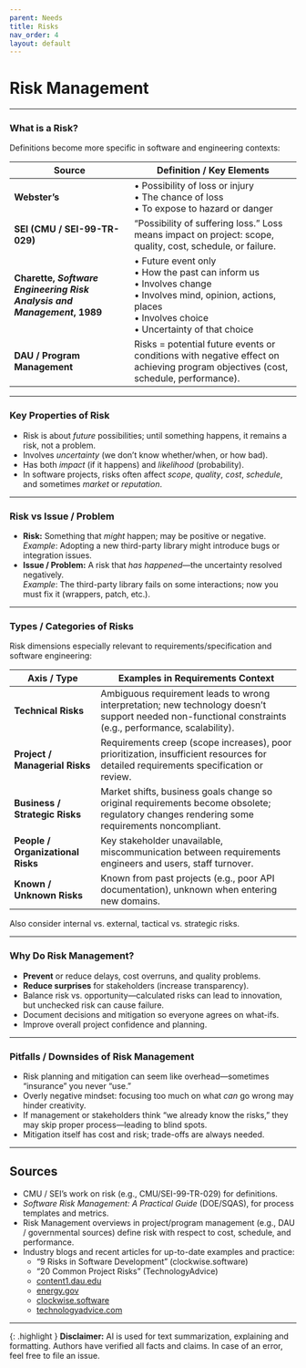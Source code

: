 ```yaml
---
parent: Needs
title: Risks
nav_order: 4
layout: default
---
```


# Risk Management

---

### What is a Risk?

Definitions become more specific in software and engineering contexts:

| Source | Definition / Key Elements |
|---|---|
| **Webster’s** | • Possibility of loss or injury  <br>• The chance of loss  <br>• To expose to hazard or danger |
| **SEI (CMU / SEI-99-TR-029)** | “Possibility of suffering loss.” Loss means impact on project: scope, quality, cost, schedule, or failure. |
| **Charette, _Software Engineering Risk Analysis and Management_, 1989** | • Future event only  <br>• How the past can inform us  <br>• Involves change  <br>• Involves mind, opinion, actions, places  <br>• Involves choice  <br>• Uncertainty of that choice |
| **DAU / Program Management** | Risks = potential future events or conditions with negative effect on achieving program objectives (cost, schedule, performance). |

---

### Key Properties of Risk

- Risk is about _future_ possibilities; until something happens, it remains a risk, not a problem.
- Involves _uncertainty_ (we don’t know whether/when, or how bad).
- Has both _impact_ (if it happens) and _likelihood_ (probability).
- In software projects, risks often affect _scope_, _quality_, _cost_, _schedule_, and sometimes _market_ or _reputation_.

---

### Risk vs Issue / Problem

- **Risk:** Something that _might_ happen; may be positive or negative.  
  _Example_: Adopting a new third-party library might introduce bugs or integration issues.
- **Issue / Problem:** A risk that _has happened_—the uncertainty resolved negatively.  
  _Example_: The third-party library fails on some interactions; now you must fix it (wrappers, patch, etc.).

---

### Types / Categories of Risks

Risk dimensions especially relevant to requirements/specification and software engineering:

| Axis / Type | Examples in Requirements Context |
|---|---|
| **Technical Risks** | Ambiguous requirement leads to wrong interpretation; new technology doesn’t support needed non-functional constraints (e.g., performance, scalability). |
| **Project / Managerial Risks** | Requirements creep (scope increases), poor prioritization, insufficient resources for detailed requirements specification or review. |
| **Business / Strategic Risks** | Market shifts, business goals change so original requirements become obsolete; regulatory changes rendering some requirements noncompliant. |
| **People / Organizational Risks** | Key stakeholder unavailable, miscommunication between requirements engineers and users, staff turnover. |
| **Known / Unknown Risks** | Known from past projects (e.g., poor API documentation), unknown when entering new domains. |

Also consider internal vs. external, tactical vs. strategic risks.

---

### Why Do Risk Management?

- **Prevent** or reduce delays, cost overruns, and quality problems.
- **Reduce surprises** for stakeholders (increase transparency).
- Balance risk vs. opportunity—calculated risks can lead to innovation, but unchecked risk can cause failure.
- Document decisions and mitigation so everyone agrees on what-ifs.
- Improve overall project confidence and planning.

---

### Pitfalls / Downsides of Risk Management

- Risk planning and mitigation can seem like overhead—sometimes “insurance” you never “use.”
- Overly negative mindset: focusing too much on what _can_ go wrong may hinder creativity.
- If management or stakeholders think “we already know the risks,” they may skip proper process—leading to blind spots.
- Mitigation itself has cost and risk; trade-offs are always needed.

---

## Sources

- CMU / SEI’s work on risk (e.g., CMU/SEI-99-TR-029) for definitions.
- _Software Risk Management: A Practical Guide_ (DOE/SQAS), for process templates and metrics.
- Risk Management overviews in project/program management (e.g., DAU / governmental sources) define risk with respect to cost, schedule, and performance.
- Industry blogs and recent articles for up-to-date examples and practice:
    - “9 Risks in Software Development” (clockwise.software)
    - “20 Common Project Risks” (TechnologyAdvice)
    - [content1.dau.edu](https://content1.dau.edu/DAUMIG_se-brainbook_189/content/Management%20Processes/Risk-Management.html)
    - [energy.gov](https://energy.gov/sites/prod/files/cioprod/documents/Risk_Management.pdf)
    - [clockwise.software](https://clockwise.software/blog/software-development-risks/)
    - [technologyadvice.com](https://technologyadvice.com/blog/project-management/project-risks-examples/)

---

{: .highlight }
**Disclaimer:** AI is used for text summarization, explaining and formatting. Authors have verified all facts and claims. In case of an error, feel free to file an issue.
